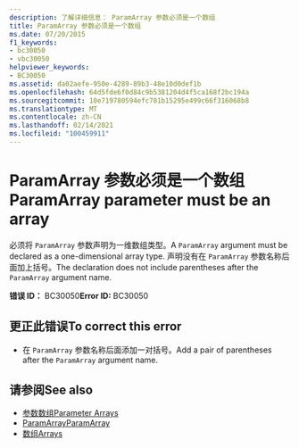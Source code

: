 ```yaml
---
description: 了解详细信息： ParamArray 参数必须是一个数组
title: ParamArray 参数必须是一个数组
ms.date: 07/20/2015
f1_keywords:
- bc30050
- vbc30050
helpviewer_keywords:
- BC30050
ms.assetid: da02aefe-950e-4289-89b3-48e10d0def1b
ms.openlocfilehash: 64d5fde6f0d84c9b5381204d4f5ca168f2bc194a
ms.sourcegitcommit: 10e719780594efc781b15295e499c66f316068b8
ms.translationtype: MT
ms.contentlocale: zh-CN
ms.lasthandoff: 02/14/2021
ms.locfileid: "100459911"
---
```

# <a name="paramarray-parameter-must-be-an-array"></a><span data-ttu-id="019e4-103">ParamArray 参数必须是一个数组</span><span class="sxs-lookup"><span data-stu-id="019e4-103">ParamArray parameter must be an array</span></span>

<span data-ttu-id="019e4-104">必须将 `ParamArray` 参数声明为一维数组类型。</span><span class="sxs-lookup"><span data-stu-id="019e4-104">A `ParamArray` argument must be declared as a one-dimensional array type.</span></span> <span data-ttu-id="019e4-105">声明没有在 `ParamArray` 参数名称后面加上括号。</span><span class="sxs-lookup"><span data-stu-id="019e4-105">The declaration does not include parentheses after the `ParamArray` argument name.</span></span>  
  
 <span data-ttu-id="019e4-106">**错误 ID：** BC30050</span><span class="sxs-lookup"><span data-stu-id="019e4-106">**Error ID:** BC30050</span></span>  
  
## <a name="to-correct-this-error"></a><span data-ttu-id="019e4-107">更正此错误</span><span class="sxs-lookup"><span data-stu-id="019e4-107">To correct this error</span></span>  
  
- <span data-ttu-id="019e4-108">在 `ParamArray` 参数名称后面添加一对括号。</span><span class="sxs-lookup"><span data-stu-id="019e4-108">Add a pair of parentheses after the `ParamArray` argument name.</span></span>  
  
## <a name="see-also"></a><span data-ttu-id="019e4-109">请参阅</span><span class="sxs-lookup"><span data-stu-id="019e4-109">See also</span></span>

- [<span data-ttu-id="019e4-110">参数数组</span><span class="sxs-lookup"><span data-stu-id="019e4-110">Parameter Arrays</span></span>](../programming-guide/language-features/procedures/parameter-arrays.md)
- [<span data-ttu-id="019e4-111">ParamArray</span><span class="sxs-lookup"><span data-stu-id="019e4-111">ParamArray</span></span>](../language-reference/modifiers/paramarray.md)
- [<span data-ttu-id="019e4-112">数组</span><span class="sxs-lookup"><span data-stu-id="019e4-112">Arrays</span></span>](../programming-guide/language-features/arrays/index.md)
